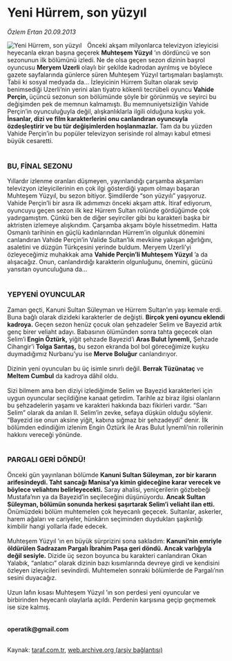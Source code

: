 # Yeni Hürrem, son yüzyıl

*Özlem Ertan 20.09.2013*

<div class="yazi"><img align="left" alt="Yeni Hürrem, son yüzyıl" border="0" src="http://www.taraf.com.tr/fotoraflar/makaleler/yeni-hurrem-son-yuzyil_1731_orijinal.jpg" style="border-right-width:10px; border-color:#FFFFFF"/>Önceki akşam milyonlarca televizyon izleyicisi heyecanla ekran başına geçerek <strong>Muhteşem Yüzyıl</strong> ’ın dördüncü ve son sezonunun ilk bölümünü izledi. Ne de olsa geçen sezon dizinin başrol oyuncusu <strong>Meryem Uzerli</strong> olaylı bir şekilde kadrodan ayrılmış ve böylece gazete sayfalarında günlerce süren Muhteşem Yüzyıl tartışmaları başlamıştı. Tabii ki sosyal medyada da... İzleyicinin Hürrem Sultan olarak sevip benimsediği Uzerli’nin yerini alan tiyatro kökenli tecrübeli oyuncu <strong>Vahide Perçin, </strong>üçüncü sezonun son bölümünde şöyle bir görünmüş ve seyirci bu değişimden pek de memnun kalmamıştı. Bu memnuniyetsizliğin Vahide Perçin’in oyunculuğuyla değil, alışkanlıklarla ilgili olduğuna kuşku yok. <strong>İnsanlar, dizi ve film karakterlerini onu canlandıran oyuncuyla özdeşleştirir ve bu tür değişimlerden hoşlanmazlar.</strong> Tam da bu yüzden Vahide Perçin’in bu popüler televizyon serisinde rol almayı kabul etmesi büyük cesaretti.<br/><br/>
<h3>BU, FİNAL SEZONU</h3>Yıllardır izlenme oranları düşmeyen, yayınlandığı çarşamba akşamları televizyon izleyicilerinin en çok ilgi gösterdiği yapım olmayı başaran Muhteşem Yüzyıl, bu sezon bitiyor. Şimdilerde “son yüzyılı” yaşıyoruz. Vahide Perçin’li bir asra ilk adımımızı önceki akşam attık. İtiraf ediyorum, oyuncuyu geçen sezon ilk kez Hürrem Sultan rolünde gördüğümde çok yadırgamıştım. Çünkü ben de diğer seyirciler gibi bu karakteri başka bir aktristen izlemeye alışkındım. Çarşamba akşamı böyle hissetmedim. Hatta Osmanlı tarihinin en güçlü kadınlarından Hürrem’in olgunluk dönemini canlandıran Vahide Perçin’in Valide Sultan’lık mevkiine yakışan ağırlığını, asaletini ve düzgün Türkçesini yerinde buldum. Meryem Uzerli’yi özleyeceğimiz muhakkak ama <strong>Vahide Perçin’li Muhteşem Yüzyıl</strong> ’a da alışacağız. Onun, canlandırdığı karakterin olgunluğunu, önemini, gücünü yansıtan oyunculuğuna da...<br/><br/>
<h3>YEPYENİ OYUNCULAR</h3>Zaman geçti, Kanuni Sultan Süleyman ve Hürrem Sultan’ın yaşı kemale erdi. Buna bağlı olarak dizideki karakterler de değişti. <strong>Birçok yeni oyuncu eklendi kadroya.</strong> Geçen sezon henüz çocuk olan şehzadeler Selim ve Bayezid artık genç birer veliaht adayı. Babasının ölümünden sonra tahta geçecek olan Selim’i<strong> Engin Öztürk,</strong> yiğit şehzade Bayezid’i <strong>Aras Bulut İynemli,</strong> Şehzade Cihangir’i <strong>Tolga Sarıtaş,</strong> bu sezon ekranda bol bol göreceğimize kuşku duymadığımız Nurbanu’yu ise <strong>Merve Boluğur</strong> canlandırıyor.<br/><br/>Dizinin yeni oyuncuları bu üç isimle sınırlı değil. <strong>Berrak Tüzünataç</strong> ve <strong>Meltem Cumbul</strong> da kadroya dâhil oldu.<br/><br/>Sizi bilmem ama ben diziyi izlediğimde Selim ve Bayezid karakterleri için uygun oyuncular seçildiğine kanaat getirdim. Tarihle az biraz ilgisi olanların bu şehzadelerin yaşamı ve karakteri hakkında bazı fikirleri vardır. “Sarı Selim” olarak da anılan II. Selim’in zevke, sefaya düşkün olduğu söylenir. “Bayezid ise onun aksine yiğit, kabına sığmaz bir şehzadeydi” denir. İlk bölümden edindiğim izlenim Engin Öztürk ile Aras Bulut İynemli’nin rollerinin hakkını vereceği yönünde.<br/><br/>
<h3>PARGALI GERİ DÖNDÜ!</h3>Önceki gün yayınlanan bölümde <strong>Kanuni Sultan Süleyman, zor bir kararın arifesindeydi. Taht sancağı Manisa’ya kimin gideceğine karar verecek ve böylece veliahtını belirleyecekti.</strong> Saray ahalisi, yeniçerilerin gözbebeği Mustafa’nın ya da Bayezid’in seçileceğini düşünüyordu.<strong> Ancak Sultan Süleyman, bölümün sonunda herkesi şaşırtarak Selim’i veliaht ilan etti.</strong> Önümüzdeki bölüm muhtemelen çok heyecanlı geçecek. Sultanlar, askerler, harem ağaları ve cariyeler, hünkârın seçiminden duydukları şaşkınlığı kimbilir hangi yollarla ifade edecek.<br/><br/>Muhteşem Yüzyıl ’ın en büyük sürprizini sona sakladım: <strong>Kanuni’nin emriyle öldürülen Sadrazam Pargalı İbrahim Paşa geri döndü. Ancak varlığıyla değil sesiyle.</strong> Dizide üç sezon boyunca bu karakteri canlandıran Okan Yalabık, “anlatıcı” olarak dizinin bazı kısımlarında devreye girdi ve kendisini özleyen izleyicileri sevindirdi. Muhtemelen sonraki bölümlerde de Pargalı’nın sesini duyacağız.<br/><br/>Uzun lafın kısası Muhteşem Yüzyıl ’ın son perdesi yeni oyuncular ve birbirinden heyecanlı olaylarla açıldı. Perdenin karşısına geçip geçmemek ise size kalmış.<br/><br/><br/><strong>operatik@gmail.com<br/><br/></strong>
</div>

Kaynak: [taraf.com.tr](http://www.taraf.com.tr:80/ozlem-ertan-3/makale-yeni-hurrem-son-yuzyil.htm), [web.archive.org (arşiv bağlantısı)](http://web.archive.org/web/20130923193549/http://www.taraf.com.tr:80/ozlem-ertan-3/makale-yeni-hurrem-son-yuzyil.htm)
